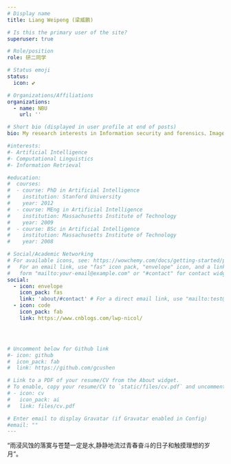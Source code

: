```yaml
---
# Display name
title: Liang Weipeng (梁威鹏)

# Is this the primary user of the site?
superuser: true

# Role/position
role: 研二同学

# Status emoji
status:
  icon: 💕

# Organizations/Affiliations
organizations:
  - name: NBU
    url: ''

# Short bio (displayed in user profile at end of posts)
bio: My research interests in Information security and forensics、Image modeling and processing.

#interests:
#- Artificial Intelligence
#- Computational Linguistics
#- Information Retrieval

#education:
#  courses:
#  - course: PhD in Artificial Intelligence
#    institution: Stanford University
#    year: 2012
#  - course: MEng in Artificial Intelligence
#    institution: Massachusetts Institute of Technology
#    year: 2009
#  - course: BSc in Artificial Intelligence
#    institution: Massachusetts Institute of Technology
#    year: 2008

# Social/Academic Networking
# For available icons, see: https://wowchemy.com/docs/getting-started/page-builder/#icons
#   For an email link, use "fas" icon pack, "envelope" icon, and a link in the
#   form "mailto:your-email@example.com" or "#contact" for contact widget.
social:
  - icon: envelope
    icon_pack: fas
    link: 'about/#contact' # For a direct email link, use "mailto:test@example.org".
  - icon: code
    icon_pack: fab
    link: https://www.cnblogs.com/lwp-nicol/




# Uncomment below for Github link
#- icon: github
#  icon_pack: fab
#  link: https://github.com/gcushen

# Link to a PDF of your resume/CV from the About widget.
# To enable, copy your resume/CV to `static/files/cv.pdf` and uncomment the lines below.
# - icon: cv
#   icon_pack: ai
#   link: files/cv.pdf

# Enter email to display Gravatar (if Gravatar enabled in Config)
#email: ""
---
```


“雨浸风蚀的落寞与苍楚一定是水,静静地流过青春奋斗的日子和触摸理想的岁月”。
